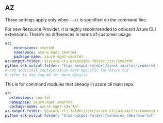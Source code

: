 ## AZ

These settings apply only when `--az` is specified on the command line.

For new Resource Provider. It is highly recommended to onboard Azure CLI extensions. There's no differences in terms of customer usage. 

``` yaml $(az) && $(target-mode) != 'core'
az:
    extensions: smartml
    namespace: azure.mgmt.smartml
    package-name: azure-mgmt-smartml
az-output-folder: $(azure-cli-extension-folder)/src/smartml
python-sdk-output-folder: "$(az-output-folder)/azext_smartml/vendored_sdks/smartml"
# add additinal configuration here specific for Azure CLI
# refer to the faq.md for more details
```



This is for command modules that already in azure cli main repo. 
``` yaml $(az) && $(target-mode) == 'core'
az:
  extensions: smartml
  namespace: azure.mgmt.smartml
  package-name: azure-mgmt-smartml
az-output-folder: $(azure-cli-folder)/src/azure-cli/azure/cli/command_modules/smartml
python-sdk-output-folder: "$(az-output-folder)/vendored_sdks/smartml"
``` 